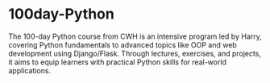 # 100day-Python
 The 100-day Python course from CWH is an intensive program led by Harry, covering Python fundamentals to advanced topics like OOP and web development using Django/Flask. Through lectures, exercises, and projects, it aims to equip learners with practical Python skills for real-world applications.
